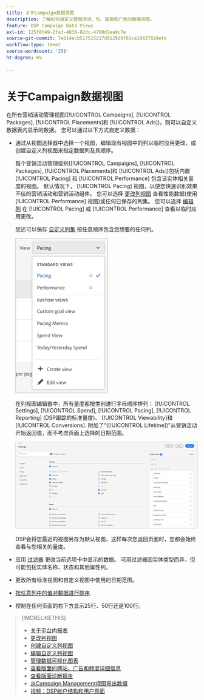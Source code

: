 ```yaml
---
title: 关于Campaign数据视图
description: 了解如何自定义营销活动、包、版面和广告的数据视图。
feature: DSP Campaign Data Views
exl-id: 125f8f49-2fa3-4838-82dc-4760d2ea9c7e
source-git-commit: 7e614ecb517515217d812926f61ca10437820efd
workflow-type: tm+mt
source-wordcount: '358'
ht-degree: 0%

---
```


# 关于Campaign数据视图

在所有营销活动管理视图([!UICONTROL Campaigns], [!UICONTROL Packages], [!UICONTROL Placements]和 [!UICONTROL Ads])，则可以自定义数据表内显示的数据。 您可以通过以下方式自定义数据：

* 通过从视图选择器中选择一个视图，编辑现有视图中的列以临时应用更改，或创建自定义列视图来指定数据列及其顺序。

   每个营销活动管理级别([!UICONTROL Campaigns], [!UICONTROL Packages], [!UICONTROL Placements]和 [!UICONTROL Ads])包括内置 [!UICONTROL Pacing] 和 [!UICONTROL Performance] 包含该实体相关量度的视图。 默认情况下， [!UICONTROL Pacing] 视图，以便您快速识别效果不佳的营销活动和营销活动组件。 您可以选择 [更改列视图](column-view-change.md) 查看性能数据(使用 [!UICONTROL Performance] 视图)或任何已保存的列集。 您可以选择 [编辑列](column-view-edit.md) 在 [!UICONTROL Pacing] 或 [!UICONTROL Performance] 查看以临时应用更改。

   您还可以保存 [自定义列集](column-view-create.md) 按任意顺序包含您想要的任何列。

   ![列视图选择器](/help/dsp/assets/column-view-selector.png)

   在列视图编辑器中，所有量度都按类别进行字母顺序排列： [!UICONTROL Settings], [!UICONTROL Spend], [!UICONTROL Pacing], [!UICONTROL Reporting] (DSP跟踪的标准量度)、 [!UICONTROL Viewability]和 [!UICONTROL Conversions]. 附加了“([!UICONTROL Lifetime])”从营销活动开始返回值，而不考虑页面上选择的日期范围。

   ![列视图编辑器](/help/dsp/assets/column-view-editor.png)

   DSP会将您最近的视图另存为默认视图，这样每次您返回页面时，您都会始终查看与您相关的量度。

* 应用 [过滤器](campaign-data-filter.md) 更改当前选项卡中显示的数据。 可用过滤器因实体类型而异，但可能包括实体名称、状态和其他属性列。

* 更改所有标准视图和自定义视图中使用的日期范围。

* [按任意列中的值对数据进行排序](campaign-data-sort.md).

* 控制在任何页面的右下方显示25行、50行还是100行。

>[!MORELIKETHIS]
>
>* [关于平台内报表](campaign-reports-about.md)
>* [更改列视图](column-view-change.md)
>* [创建自定义列视图](column-view-create.md)
>* [编辑自定义列视图](column-view-edit.md)
>* [管理数据可视化图表](campaign-data-visualization-manage.md)
>* [查看版面的网站、广告和频度详细信息](placement-details-view.md)
>* [查看版面诊断报告](placement-diagnostics.md)
>* [从Campaign Management视图导出数据](campaign-export-data.md)
>* [视频：DSP帐户结构和用户界面](https://experienceleague.adobe.com/docs/advertising-learn/tutorials/dsp/ui.html)

